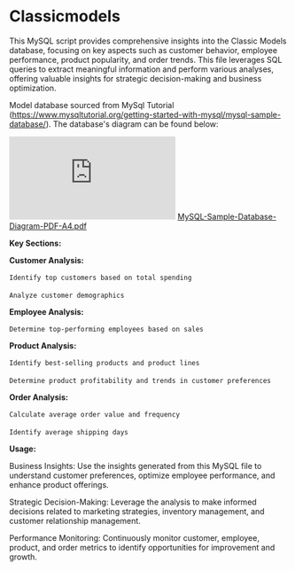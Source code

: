 # Classicmodels

This MySQL script provides comprehensive insights into the Classic Models database, focusing on key aspects such as customer behavior, employee performance, product popularity, and order trends. This file leverages SQL queries to extract meaningful information and perform various analyses, offering valuable insights for strategic decision-making and business optimization.

Model database sourced from MySql Tutorial (https://www.mysqltutorial.org/getting-started-with-mysql/mysql-sample-database/). The database's diagram can be found below:

![diagram](https://github.com/hanhatnguyendo/Classicmodels/blob/main/MySQL-Sample-Database-Diagram-PDF-A4.pdf)
[MySQL-Sample-Database-Diagram-PDF-A4.pdf](https://github.com/hanhatnguyendo/Classicmodels/files/14231687/MySQL-Sample-Database-Diagram-PDF-A4.pdf)


**Key Sections:**

**Customer Analysis:**
  
    Identify top customers based on total spending
  
    Analyze customer demographics

**Employee Analysis:**

    Determine top-performing employees based on sales 
  
**Product Analysis:**

    Identify best-selling products and product lines
  
    Determine product profitability and trends in customer preferences
  
**Order Analysis:**

    Calculate average order value and frequency
  
    Identify average shipping days
  

**Usage:**

  Business Insights: Use the insights generated from this MySQL file to understand customer preferences, optimize employee performance, and enhance product offerings.

  Strategic Decision-Making: Leverage the analysis to make informed decisions related to marketing strategies, inventory management, and customer relationship management.

  Performance Monitoring: Continuously monitor customer, employee, product, and order metrics to identify opportunities for improvement and growth.

